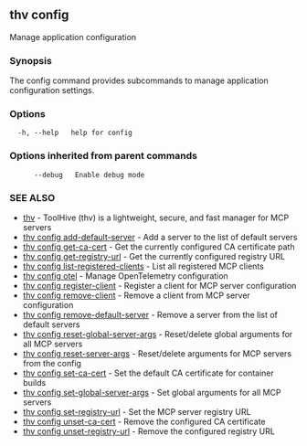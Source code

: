 ## thv config

Manage application configuration

### Synopsis

The config command provides subcommands to manage application configuration settings.

### Options

```
  -h, --help   help for config
```

### Options inherited from parent commands

```
      --debug   Enable debug mode
```

### SEE ALSO

* [thv](thv.md)	 - ToolHive (thv) is a lightweight, secure, and fast manager for MCP servers
* [thv config add-default-server](thv_config_add-default-server.md)	 - Add a server to the list of default servers
* [thv config get-ca-cert](thv_config_get-ca-cert.md)	 - Get the currently configured CA certificate path
* [thv config get-registry-url](thv_config_get-registry-url.md)	 - Get the currently configured registry URL
* [thv config list-registered-clients](thv_config_list-registered-clients.md)	 - List all registered MCP clients
* [thv config otel](thv_config_otel.md)	 - Manage OpenTelemetry configuration
* [thv config register-client](thv_config_register-client.md)	 - Register a client for MCP server configuration
* [thv config remove-client](thv_config_remove-client.md)	 - Remove a client from MCP server configuration
* [thv config remove-default-server](thv_config_remove-default-server.md)	 - Remove a server from the list of default servers
* [thv config reset-global-server-args](thv_config_reset-global-server-args.md)	 - Reset/delete global arguments for all MCP servers
* [thv config reset-server-args](thv_config_reset-server-args.md)	 - Reset/delete arguments for MCP servers from the config
* [thv config set-ca-cert](thv_config_set-ca-cert.md)	 - Set the default CA certificate for container builds
* [thv config set-global-server-args](thv_config_set-global-server-args.md)	 - Set global arguments for all MCP servers
* [thv config set-registry-url](thv_config_set-registry-url.md)	 - Set the MCP server registry URL
* [thv config unset-ca-cert](thv_config_unset-ca-cert.md)	 - Remove the configured CA certificate
* [thv config unset-registry-url](thv_config_unset-registry-url.md)	 - Remove the configured registry URL

